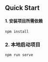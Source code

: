 ## Quick Start

#### 1. 安装项目所需依赖

```shell
npm install
```

### 2. 本地启动项目
```shell
npm run serve
```

